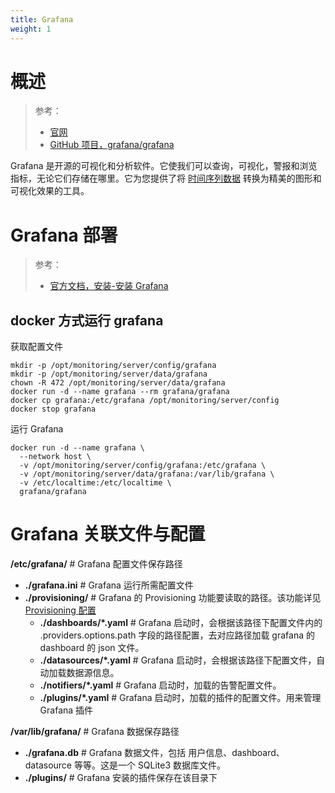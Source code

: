 ```yaml
---
title: Grafana
weight: 1
---
```


# 概述

> 参考：
>
> - [官网](https://grafana.com/)
> - [GitHub 项目，grafana/grafana](https://github.com/grafana/grafana)

Grafana 是开源的可视化和分析软件。它使我们可以查询，可视化，警报和浏览指标，无论它们存储在哪里。它为您提供了将 [时间序列数据](/docs/5.数据存储/数据库/时间序列数据/时间序列数据.md) 转换为精美的图形和可视化效果的工具。

# Grafana 部署

> 参考：
>
> - [官方文档，安装-安装 Grafana](https://grafana.com/docs/grafana/latest/setup-grafana/installation/)

## docker 方式运行 grafana

获取配置文件

```shell
mkdir -p /opt/monitoring/server/config/grafana
mkdir -p /opt/monitoring/server/data/grafana
chown -R 472 /opt/monitoring/server/data/grafana
docker run -d --name grafana --rm grafana/grafana
docker cp grafana:/etc/grafana /opt/monitoring/server/config
docker stop grafana
```

运行 Grafana

```shell
docker run -d --name grafana \
  --network host \
  -v /opt/monitoring/server/config/grafana:/etc/grafana \
  -v /opt/monitoring/server/data/grafana:/var/lib/grafana \
  -v /etc/localtime:/etc/localtime \
  grafana/grafana
```

# Grafana 关联文件与配置

**/etc/grafana/** # Grafana 配置文件保存路径

- **./grafana.ini** # Grafana 运行所需配置文件
- **./provisioning/** # Grafana 的 Provisioning 功能要读取的路径。该功能详见 [Provisioning 配置](/docs/6.可观测性/Grafana/Grafana%20配置详解/Provisioning%20配置.md)
  - **./dashboards/\*.yaml** # Grafana 启动时，会根据该路径下配置文件内的 .providers.options.path 字段的路径配置，去对应路径加载 grafana 的 dashboard 的 json 文件。
  - **./datasources/\*.yaml** # Grafana 启动时，会根据该路径下配置文件，自动加载数据源信息。
  - **./notifiers/\*.yaml** # Grafana 启动时，加载的告警配置文件。
  - **./plugins/\*.yaml** # Grafana 启动时，加载的插件的配置文件。用来管理 Grafana 插件

**/var/lib/grafana/** # Grafana 数据保存路径

- **./grafana.db** # Grafana 数据文件，包括 用户信息、dashboard、datasource 等等。这是一个 SQLite3 数据库文件。
- **./plugins/** # Grafana 安装的插件保存在该目录下
